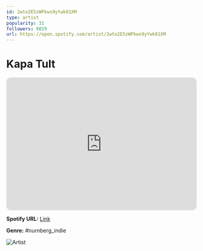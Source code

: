 ```yaml
---
id: 2wto2E5zWPkws9yYwk81XM
type: artist
popularity: 31
followers: 9029
url: https://open.spotify.com/artist/2wto2E5zWPkws9yYwk81XM
---
```

# Kapa Tult

<iframe style="border-radius:12px" src="https://open.spotify.com/embed/artist/2wto2E5zWPkws9yYwk81XM" width="100%" height="352" frameBorder="0" allowfullscreen="" allow="autoplay; clipboard-write; encrypted-media; fullscreen; picture-in-picture" loading="lazy"></iframe>

**Spotify URL:** [Link](https://open.spotify.com/artist/2wto2E5zWPkws9yYwk81XM)

**Genre:**  #nurnberg_indie

![Artist](https://i.scdn.co/image/ab6761610000e5ebabc08aa3e1bba1fa9d9083b2)
